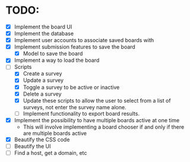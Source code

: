 # TODO:
- [x] Implement the board UI
- [x] Implement the database
- [x] Implement user accounts to associate saved boards with
- [x] Implement submission features to save the board
  - [x] Model to save the board
- [x] Implement a way to load the board
- [ ] Scripts
  - [x] Create a survey
  - [x] Update a survey
  - [x] Toggle a survey to be active or inactive
  - [x] Delete a survey
  - [x] Update these scripts to allow the user to select from a list of surveys, not enter the survey name alone.
  - [ ] Implement functionality to export board results.
- [x] Implement the possibility to have multiple boards active at one time
  - This will involve implementing a board chooser if and only if there are multiple boards active
- [x] Beautify the CSS code
- [ ] Beautify the UI
- [ ] Find a host, get a domain, etc